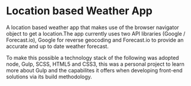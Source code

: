 # Location based Weather App

A location based weather app that makes use of the browser navigator object to get a location.The app currently uses two API libraries (Google / Forecast.io), Google for reverse geocoding and Forecast.io to provide an accurate and up to date weather forecast.

To make this possible a technology stack of the following was adopted node, Gulp, SCSS, HTML5 and CSS3, this was a personal project to learn more about Gulp and the capabilites it offers when developing front-end solutions via its build methodology. 